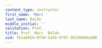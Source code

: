 ```yaml
---
content_type: instructor
first_name: 'Marc '
last_name: Baldo
middle_initial: ''
salutation: Prof.
title: Prof. Marc  Baldo
uid: fb1a6954-0f30-5a59-974f-38230468a208
---
```

